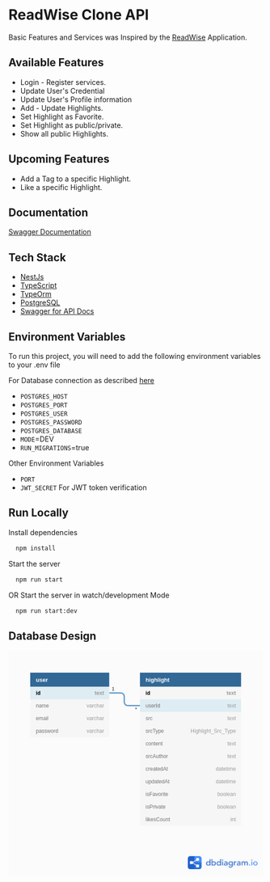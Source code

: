 # ReadWise Clone API

Basic Features and Services was Inspired by the [ReadWise](https://readwise.io/) Application.

## Available Features

- Login - Register services.
- Update User's Credential
- Update User's Profile information
- Add - Update Highlights.
- Set Highlight as Favorite.
- Set Highlight as public/private.
- Show all public Highlights.

## Upcoming Features

- Add a Tag to a specific Highlight.
- Like a specific Highlight.

## Documentation

[Swagger Documentation](http://3.144.253.79:5000/api-docs/)

## Tech Stack

- [NestJs](https://docs.nestjs.com/)
- [TypeScript](https://www.typescriptlang.org/)
- [TypeOrm](https://typeorm.io)
- [PostgreSQL](https://www.postgresql.org/)
- [Swagger for API Docs](https://swagger.io/)

## Environment Variables

To run this project, you will need to add the following environment variables to your .env file

For Database connection as described [here](https://docs.nestjs.com/techniques/database#typeorm-integration)

- `POSTGRES_HOST`
- `POSTGRES_PORT`
- `POSTGRES_USER`
- `POSTGRES_PASSWORD`
- `POSTGRES_DATABASE`
- `MODE`=DEV
- `RUN_MIGRATIONS`=true

Other Environment Variables

- `PORT`
- `JWT_SECRET` For JWT token verification

## Run Locally

Install dependencies

```bash
  npm install
```

Start the server

```bash
  npm run start
```

OR Start the server in watch/development Mode

```bash
  npm run start:dev
```

## Database Design

![](/img/db-design.png)

